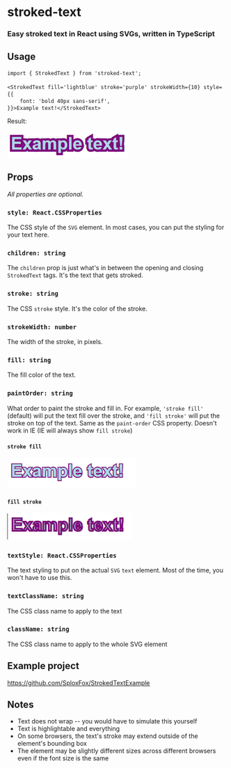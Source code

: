# stroked-text
### Easy stroked text in React using SVGs, written in TypeScript

## Usage
```
import { StrokedText } from 'stroked-text';

<StrokedText fill='lightblue' stroke='purple' strokeWidth={10} style={{
    font: 'bold 40px sans-serif',
}}>Example text!</StrokedText>
```
Result:

![Stroked example text](./example.png)

## Props
*All properties are optional.*
### `style: React.CSSProperties`
The CSS style of the `SVG` element. In most cases, you can put the styling for your text here.

### `children: string`
The `children` prop is just what's in between the opening and closing `StrokedText` tags. It's the text that gets stroked.

### `stroke: string`
The CSS `stroke` style. It's the color of the stroke.

### `strokeWidth: number`
The width of the stroke, in pixels.

### `fill: string`
The fill color of the text.

### `paintOrder: string`
What order to paint the stroke and fill in. For example, `'stroke fill'` (default) will put the text fill over the stroke, and `'fill stroke'` will put the stroke on top of the text. Same as the `paint-order` CSS property. Doesn't work in IE (IE will always show `fill stroke`)

#### `stroke fill`
![Stroke fill example](./example-stroke-fill.png)

#### `fill stroke`
![Stroke fill example](./example-fill-stroke.png)

### `textStyle: React.CSSProperties`
The text styling to put on the actual `SVG` `text` element. Most of the time, you won't have to use this.

### `textClassName: string`
The CSS class name to apply to the text

### `className: string`
The CSS class name to apply to the whole SVG element

## Example project
https://github.com/SploxFox/StrokedTextExample
## Notes
* Text does not wrap -- you would have to simulate this yourself
* Text is highlightable and everything
* On some browsers, the text's stroke may extend outside of the element's bounding box
* The element may be slightly different sizes across different browsers even if the font size is the same